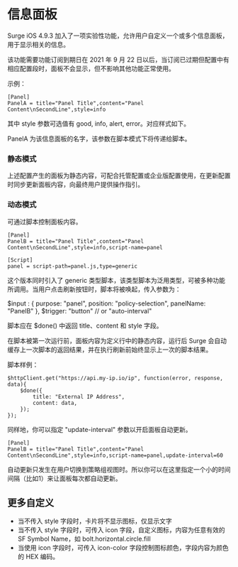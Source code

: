 # 信息面板

Surge iOS 4.9.3 加入了一项实验性功能，允许用户自定义一个或多个信息面板，用于显示相关的信息。

该功能需要功能订阅到期日在 2021 年 9 月 22 日以后，当订阅已过期但配置中有相应配置段时，面板不会显示，但不影响其他功能正常使用。

示例：

```
[Panel]
PanelA = title="Panel Title",content="Panel Content\nSecondLine",style=info
```

其中 style 参数可选值有 good, info, alert, error。对应样式如下。

PanelA 为该信息面板的名字，该参数在脚本模式下将传递给脚本。

### 静态模式

上述配置产生的面板为静态内容，可配合托管配置或企业版配置使用，在更新配置时同步更新面板内容，向最终用户提供操作指引。

### 动态模式

可通过脚本控制面板内容。

```
[Panel]
PanelB = title="Panel Title",content="Panel Content\nSecondLine",style=info,script-name=panel

[Script]
panel = script-path=panel.js,type=generic
```

这个版本同时引入了 generic 类型脚本，该类型脚本为泛用类型，可被多种功能所调用。当用户点击刷新按钮时，脚本将被唤起，传入参数为：

$input : {
    purpose: "panel",
    position: "policy-selection",
    panelName: "PanelB"
},
$trigger: "button" // or "auto-interval"

脚本应在 $done() 中返回 title、content 和 style 字段。

在脚本被第一次运行前，面板内容为定义行中的静态内容，运行后 Surge 会自动缓存上一次脚本的返回结果，并在执行刷新前始终显示上一次的脚本结果。

脚本样例：

```
$httpClient.get("https://api.my-ip.io/ip", function(error, response, data){
	$done({
		title: "External IP Address",
		content: data,
	});
});
```

同样地，你可以指定 "update-interval" 参数以开启面板自动更新。 

```
[Panel]
PanelB = title="Panel Title",content="Panel Content\nSecondLine",style=info,script-name=panel,update-interval=60
```

自动更新只发生在用户切换到策略组视图时。所以你可以在这里指定一个小的时间间隔（比如1）来让面板每次都自动更新。

## 更多自定义
- 当不传入 style 字段时，卡片将不显示图标，仅显示文字
- 当不传入 style 字段时，可传入 icon 字段，自定义图标，内容为任意有效的 SF Symbol Name，如 bolt.horizontal.circle.fill
- 当使用 icon 字段时，可传入 icon-color 字段控制图标颜色，字段内容为颜色的 HEX 编码。


